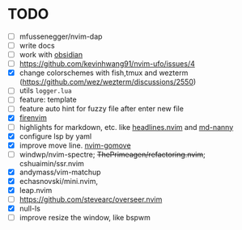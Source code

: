 # TODO
- [ ] mfussenegger/nvim-dap
- [ ] write docs
- [ ] work with [obsidian](https://github.com/epwalsh/obsidian.nvim)
- [ ] <https://github.com/kevinhwang91/nvim-ufo/issues/4>
- [x] change colorschemes with fish,tmux and wezterm (https://github.com/wez/wezterm/discussions/2550)
- [ ] utils `logger.lua`
- [ ] feature: template
- [ ] feature auto hint for fuzzy file after enter new file
- [x] [firenvim](https://github.com/glacambre/firenvim)
- [ ] highlights for markdown, etc. like [headlines.nvim](https://github.com/lukas-reineke/headlines.nvim) and [md-nanny](https://github.com/nvim-zh/md-nanny)
- [x] configure lsp by yaml
- [x] improve move line. [nvim-gomove](https://github.com/booperlv/nvim-gomove)
- [ ] windwp/nvim-spectre; ~~ThePrimeagen/refactoring.nvim~~; cshuaimin/ssr.nvim
- [x] andymass/vim-matchup
- [x] echasnovski/mini.nvim,
- [x] leap.nvim
- [ ] https://github.com/stevearc/overseer.nvim
- [x] null-ls
- [ ] improve resize the window, like bspwm
